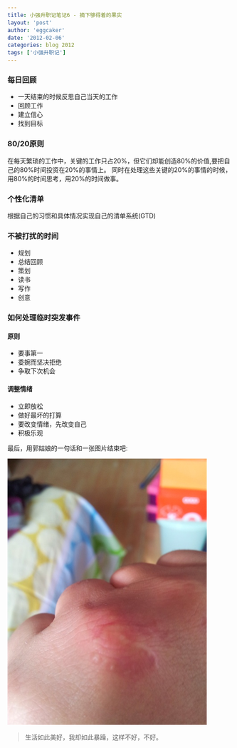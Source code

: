 ```yaml
---
title: 小强升职记笔记6 - 摘下够得着的果实 
layout: 'post'
author: 'eggcaker'
date: '2012-02-06'
categories: blog 2012
tags: ['小强升职记']
---
```



### 每日回顾

  * 一天结束的时候反思自己当天的工作 
  * 回顾工作 
  * 建立信心 
  * 找到目标 

### 80/20原则

在每天繁琐的工作中，关键的工作只占20%，但它们却能创造80%的价值,要把自己的80%时间投资在20%的事情上。
同时在处理这些关键的20%的事情的时候，用80%的时间思考，用20%的时间做事。

### 个性化清单

根据自己的习惯和具体情况实现自己的清单系统(GTD)

### 不被打扰的时间

  * 规划 
  * 总结回顾 
  * 策划 
  * 读书 
  * 写作 
  * 创意 

### 如何处理临时突发事件

#### 原则

  * 要事第一 
  * 委婉而坚决拒绝 
  * 争取下次机会 

#### 调整情绪

  * 立即放松 
  * 做好最坏的打算 
  * 要改变情绪，先改变自己 
  * 积极乐观 

最后，用郭姑娘的一句话和一张图片结束吧:

![my hand](/assets/articles/2012/02/hand.png)

> 生活如此美好，我却如此暴躁，这样不好，不好。

